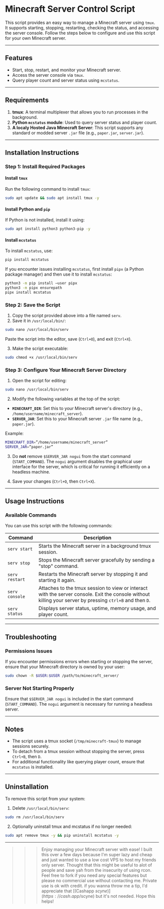 # Minecraft Server Control Script

This script provides an easy way to manage a Minecraft server using `tmux`. It supports starting, stopping, restarting, checking the status, and accessing the server console. Follow the steps below to configure and use this script for your own Minecraft server.

---

## Features
- Start, stop, restart, and monitor your Minecraft server.
- Access the server console via `tmux`.
- Query player count and server status using `mcstatus`.

---

## Requirements
1. **tmux**: A terminal multiplexer that allows you to run processes in the background.
2. **Python `mcstatus` module**: Used to query server status and player count.
3. **A localy Hosted Java Minecraft Server**: This script supports any standard or modded server `.jar` file (e.g., `paper.jar`, `server.jar`).

---

## Installation Instructions

### Step 1: Install Required Packages
#### Install `tmux`
Run the following command to install `tmux`:
```bash
sudo apt update && sudo apt install tmux -y
```
#### Install Python and `pip`
If Python is not installed, install it using:
```bash
sudo apt install python3 python3-pip -y
```
#### Install `mcstatus`
To install `mcstatus`, use:
```bash
pip install mcstatus
```
If you encounter issues installing `mcstatus`, first install `pipx` (a Python package manager) and then use it to install `mcstatus`:
```bash
python3 -m pip install –user pipx
python3 -m pipx ensurepath
pipx install mcstatus
```
### Step 2: Save the Script
1. Copy the script provided above into a file named `serv`.
2. Save it in `/usr/local/bin/`:
```bash
sudo nano /usr/local/bin/serv
```
Paste the script into the editor, save (`Ctrl+O`), and exit (`Ctrl+X`).

3. Make the script executable:
```bash
sudo chmod +x /usr/local/bin/serv
```
### Step 3: Configure Your Minecraft Server Directory
1. Open the script for editing:
```bash
sudo nano /usr/local/bin/serv
```
2. Modify the following variables at the top of the script:
- **`MINECRAFT_DIR`**: Set this to your Minecraft server's directory (e.g., `/home/username/minecraft_server`).
- **`SERVER_JAR`**: Set this to your Minecraft server `.jar` file name (e.g., `paper.jar`).

Example:
```bash
MINECRAFT_DIR=”/home/username/minecraft_server”
SERVER_JAR=“paper.jar”
```

3. Do **not** remove `$SERVER_JAR nogui` from the start command (`START_COMMAND`). The `nogui` argument disables the graphical user interface for the server, which is critical for running it efficiently on a headless machine.

4. Save your changes (`Ctrl+O`, then `Ctrl+X`).

---

## Usage Instructions

### Available Commands
You can use this script with the following commands:

| Command             | Description                                                                 |
|---------------------|-----------------------------------------------------------------------------|
| `serv start`        | Starts the Minecraft server in a background tmux session.                  |
| `serv stop`         | Stops the Minecraft server gracefully by sending a "stop" command.         |
| `serv restart`      | Restarts the Minecraft server by stopping it and starting it again.        |
| `serv console`      | Attaches to the tmux session to view or interact with the server console. Exit the console without killing your server by pressing `ctrl+B` and then `D`.  |
| `serv status`       | Displays server status, uptime, memory usage, and player count.            |


---

## Troubleshooting

### Permissions Issues
If you encounter permissions errors when starting or stopping the server, ensure that your Minecraft directory is owned by your user:
```bash
sudo chown -R $USER:$USER /path/to/minecraft_server/
```

### Server Not Starting Properly
Ensure that `$SERVER_JAR nogui` is included in the start command (`START_COMMAND`). The `nogui` argument is necessary for running a headless server.

---

## Notes

- The script uses a tmux socket (`/tmp/minecraft-tmux`) to manage sessions securely.
- To detach from a tmux session without stopping the server, press `Ctrl+B`, then `D`.
- For additional functionality like querying player count, ensure that `mcstatus` is installed.

---

## Uninstallation

To remove this script from your system:
1. Delete `/usr/local/bin/serv`:
```bash
sudo rm /usr/local/bin/serv
```
2. Optionally uninstall tmux and mcstatus if no longer needed:
```bash
sudo apt remove tmux -y && pip uninstall mcstatus -y
```

---

>>>Enjoy managing your Minecraft server with ease! I built this over a few days because I'm super lazy and cheap and just wanted to use a low cost VPS to host my friends only server. Thought that this might be useful to alot of people and save yah from the insecurity of using rcon. Feel free to fork if you need any special features but please no commercial use without contacting me. Private use is ok with credit. if you wanna throw me a tip, I'd appreciate that [(Cashapp $scyne)](https://cash.app/$scyne) but it's not needed. Hope this helps!
